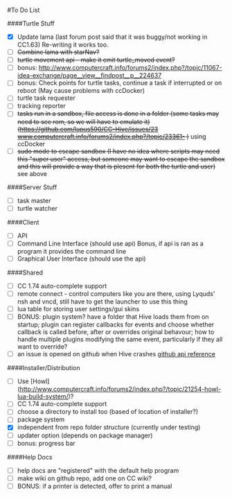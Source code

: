 #To Do List

####Turtle Stuff
* [x] Update lama (last forum post said that it was buggy/not working in CC1.63) Re-writing it works too.
* [ ] ~~Combine lama with starNav?~~
* [ ] ~~turtle movement api - make it emit turtle_moved event?~~
* [ ] bonus: http://www.computercraft.info/forums2/index.php?/topic/11067-idea-exchange/page__view__findpost__p__224637
* [ ] bonus: Check points for turtle tasks, continue a task if interrupted or on reboot (May cause problems with ccDocker)
* [ ] turtle task requester
* [ ] tracking reporter
* [ ] ~~tasks run in a sandbox, file access is done in a folder (some tasks may need to see rom, so we will have to emulate it) (https://github.com/lupus590/CC-Hive/issues/23 www.computercraft.info/forums2/index.php?/topic/23361- )~~ using ccDocker
* [ ] ~~sudo mode to escape sandbox (I have no idea where scripts may need this "super user" access, but someone may want to escape the sandbox and this will provide a way that is plesent for both the turtle and user)~~ see above

####Server Stuff
* [ ] task master
* [ ] turtle watcher

####Client
* [ ] API
* [ ] Command Line Interface (should use api) Bonus, if api is ran as a program it provides the command line
* [ ] Graphical User Interface (should use the api)

####Shared
* [ ] CC 1.74 auto-complete support
* [ ] remote connect - control computers like you are there, using Lyquds' nsh and vncd, still have to get the launcher to use this thing
* [ ] lua table for storing user settings/gui skins
* [ ] BONUS: plugin system? have a folder that Hive loads them from on startup; plugin can register callbacks for events and choose whether callback is called before, after or overrides original behavour; how to handle multiple plugins modifying the same event, particularly if they all want to override? 
* [ ] an issue is opened on github when Hive crashes [github api reference](https://developer.github.com/v3/issues/#create-an-issue)

####Installer/Distribution
* [ ] Use [Howl] (http://www.computercraft.info/forums2/index.php?/topic/21254-howl-lua-build-system/)?
* [ ] CC 1.74 auto-complete support
* [ ] choose a directory to install too (based of location of installer?)
* [ ] package system
* [x] independent from repo folder structure (currently under testing)
* [ ] updater option (depends on package manager)
* [ ] bonus: progress bar

####Help Docs
* [ ] help docs are "registered" with the default help program
* [ ] make wiki on github repo, add one on CC wiki?
* [ ] BONUS: if a printer is detected, offer to print a manual
